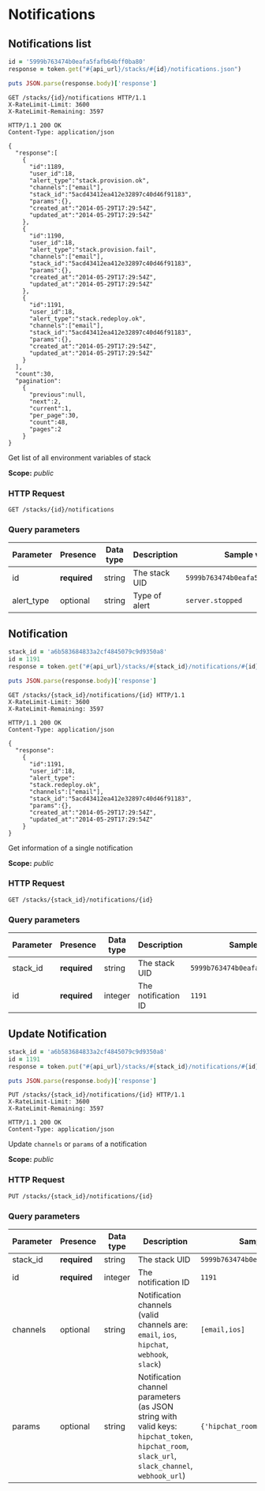 # Notifications

## Notifications list

```ruby
id = '5999b763474b0eafa5fafb64bff0ba80'
response = token.get("#{api_url}/stacks/#{id}/notifications.json")

puts JSON.parse(response.body)['response']
```

```http
GET /stacks/{id}/notifications HTTP/1.1
X-RateLimit-Limit: 3600
X-RateLimit-Remaining: 3597
```

```http
HTTP/1.1 200 OK
Content-Type: application/json

{
  "response":[
    {
      "id":1189,
      "user_id":18,
      "alert_type":"stack.provision.ok",
      "channels":["email"],
      "stack_id":"5acd43412ea412e32897c40d46f91183",
      "params":{},
      "created_at":"2014-05-29T17:29:54Z",
      "updated_at":"2014-05-29T17:29:54Z"
    },
    {
      "id":1190,
      "user_id":18,
      "alert_type":"stack.provision.fail",
      "channels":["email"],
      "stack_id":"5acd43412ea412e32897c40d46f91183",
      "params":{},
      "created_at":"2014-05-29T17:29:54Z",
      "updated_at":"2014-05-29T17:29:54Z"
    },
    {
      "id":1191,
      "user_id":18,
      "alert_type":"stack.redeploy.ok",
      "channels":["email"],
      "stack_id":"5acd43412ea412e32897c40d46f91183",
      "params":{},
      "created_at":"2014-05-29T17:29:54Z",
      "updated_at":"2014-05-29T17:29:54Z"
    }
  ],
  "count":30,
  "pagination":
    {
      "previous":null,
      "next":2,
      "current":1,
      "per_page":30,
      "count":48,
      "pages":2
    }
}
```

Get list of all environment variables of stack

<aside class="notice">
<b>Scope:</b> <i>public</i>
</aside>

### HTTP Request

`GET /stacks/{id}/notifications`

### Query parameters

Parameter | Presence | Data type | Description |  Sample value
--------- | ------- | ------- |----------- |  -------
id | **required** | string | The stack UID | `5999b763474b0eafa5fafb64bff0ba80`
alert_type | optional | string | Type of alert | `server.stopped`

## Notification

```ruby
stack_id = 'a6b583684833a2cf4845079c9d9350a8'
id = 1191
response = token.get("#{api_url}/stacks/#{stack_id}/notifications/#{id}.json")

puts JSON.parse(response.body)['response']
```

```http
GET /stacks/{stack_id}/notifications/{id} HTTP/1.1
X-RateLimit-Limit: 3600
X-RateLimit-Remaining: 3597
```

```http
HTTP/1.1 200 OK
Content-Type: application/json

{
  "response":
    {
      "id":1191,
      "user_id":18,
      "alert_type":
      "stack.redeploy.ok",
      "channels":["email"],
      "stack_id":"5acd43412ea412e32897c40d46f91183",
      "params":{},
      "created_at":"2014-05-29T17:29:54Z",
      "updated_at":"2014-05-29T17:29:54Z"
    }
}
```

Get information of a single notification

<aside class="notice">
<b>Scope:</b> <i>public</i>
</aside>

### HTTP Request

`GET /stacks/{stack_id}/notifications/{id}`

### Query parameters

Parameter | Presence | Data type | Description |  Sample value
--------- | ------- | ------- |----------- |  -------
stack_id | **required** | string | The stack UID | `5999b763474b0eafa5fafb64bff0ba80`
id | **required** | integer | The notification ID | `1191`

## Update Notification

```ruby
stack_id = 'a6b583684833a2cf4845079c9d9350a8'
id = 1191
response = token.put("#{api_url}/stacks/#{stack_id}/notifications/#{id}.json", {body: {:params => "{'hipchat_room' : 'test'}"}})

puts JSON.parse(response.body)['response']
```

```http
PUT /stacks/{stack_id}/notifications/{id} HTTP/1.1
X-RateLimit-Limit: 3600
X-RateLimit-Remaining: 3597
```

```http
HTTP/1.1 200 OK
Content-Type: application/json
```

Update `channels` or `params` of a notification

<aside class="notice">
<b>Scope:</b> <i>public</i>
</aside>

### HTTP Request

`PUT /stacks/{stack_id}/notifications/{id}`

### Query parameters

Parameter | Presence | Data type | Description |  Sample value
--------- | ------- | ------- |----------- |  -------
stack_id | **required** | string | The stack UID | `5999b763474b0eafa5fafb64bff0ba80`
id | **required** | integer | The notification ID | `1191`
channels | optional | string | Notification channels (valid channels are: `email`, `ios`, `hipchat`, `webhook`, `slack`) | `[email,ios]`
params | optional | string | Notification channel parameters (as JSON string with valid keys: `hipchat_token`, `hipchat_room`, `slack_url`, `slack_channel`, `webhook_url`) | `{'hipchat_room' : 'test'}`
